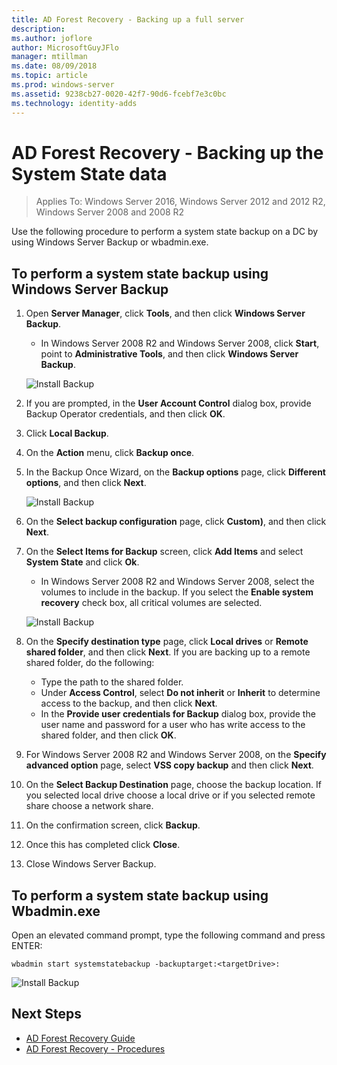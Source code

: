 ```yaml
---
title: AD Forest Recovery - Backing up a full server 
description:
ms.author: joflore
author: MicrosoftGuyJFlo
manager: mtillman
ms.date: 08/09/2018
ms.topic: article
ms.prod: windows-server
ms.assetid: 9238cb27-0020-42f7-90d6-fcebf7e3c0bc
ms.technology: identity-adds
---
```

# AD Forest Recovery - Backing up the System State data  

>Applies To: Windows Server 2016, Windows Server 2012 and 2012 R2, Windows Server 2008 and 2008 R2

Use the following procedure to perform a system state backup on a DC by using Windows Server Backup or wbadmin.exe.  

## To perform a system state backup using Windows Server Backup

1. Open **Server Manager**, click **Tools**, and then click **Windows Server Backup**.
   - In Windows Server 2008 R2 and Windows Server 2008, click **Start**, point to **Administrative Tools**, and then click **Windows Server Backup**. 

   ![Install Backup](media/AD-Forest-Recovery-Backing-up-a-Full-Server/fullbackup1.png)

2. If you are prompted, in the **User Account Control** dialog box, provide Backup Operator credentials, and then click **OK**.
3. Click **Local Backup**.
4. On the **Action** menu, click **Backup once**.
5. In the Backup Once Wizard, on the **Backup options** page, click **Different options**, and then click **Next**.

   ![Install Backup](media/AD-Forest-Recovery-Backing-up-a-Full-Server/fullbackup3.png)

6. On the **Select backup configuration** page, click **Custom)**, and then click **Next**.
7. On the **Select Items for Backup** screen, click **Add Items** and select **System State** and click **Ok**.
   - In Windows Server 2008 R2 and Windows Server 2008, select the volumes to include in the backup. If you select the **Enable system recovery** check box, all critical volumes are selected. 

   ![Install Backup](media/AD-Forest-Recovery-Backing-up-System-State/systemstatebackup.png)  

8. On the **Specify destination type** page, click **Local drives** or **Remote shared folder**, and then click **Next**.  If you are backing up to a remote shared folder, do the following:  
   - Type the path to the shared folder.
   - Under **Access Control**, select **Do not inherit** or **Inherit** to determine access to the backup, and then click **Next**.  
   - In the **Provide user credentials for Backup** dialog box, provide the user name and password for a user who has write access to the shared folder, and then click **OK**.

9. For Windows Server 2008 R2 and Windows Server 2008, on the **Specify advanced option** page, select **VSS copy backup** and then click **Next**.
10. On the **Select Backup Destination** page, choose the backup location.  If you selected local drive choose a local drive or if you selected remote share choose a network share.
11. On the confirmation screen, click **Backup**.
12. Once this has completed click **Close**.
13. Close Windows Server Backup.

## To perform a system state backup using Wbadmin.exe

Open an elevated command prompt, type the following command and press ENTER:  
  
   ```
   wbadmin start systemstatebackup -backuptarget:<targetDrive>:
   ```

   ![Install Backup](media/AD-Forest-Recovery-Backing-up-System-State/systemstatebackup2.png)  

## Next Steps

- [AD Forest Recovery Guide](AD-Forest-Recovery-Guide.md)
- [AD Forest Recovery - Procedures](AD-Forest-Recovery-Procedures.md)
